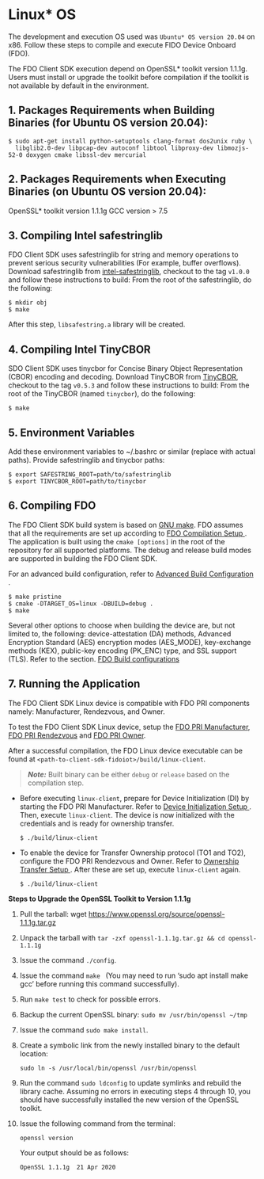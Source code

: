 # Linux* OS
The development and execution OS used was `Ubuntu* OS version 20.04` on x86. Follow these steps to compile and execute FIDO Device Onboard (FDO).

The FDO Client SDK execution depend on OpenSSL* toolkit version 1.1.1g. Users must install or upgrade the toolkit before compilation if the toolkit is not available by default in the environment.

## 1. Packages Requirements when Building Binaries (for Ubuntu OS version 20.04):

```shell
$ sudo apt-get install python-setuptools clang-format dos2unix ruby \
  libglib2.0-dev libpcap-dev autoconf libtool libproxy-dev libmozjs-52-0 doxygen cmake libssl-dev mercurial
```
## 2. Packages Requirements when Executing Binaries (on Ubuntu OS version 20.04):

OpenSSL* toolkit version 1.1.1g
GCC version > 7.5

## 3. Compiling Intel safestringlib
FDO Client SDK uses safestringlib for string and memory operations to prevent serious security vulnerabilities (For example, buffer overflows). Download safestringlib from <a href="https://github.com/intel/safestringlib">intel-safestringlib</a>, checkout to the tag `v1.0.0` and follow these instructions to build:
From the root of the safestringlib, do the following:
 ```shell
 $ mkdir obj
 $ make
 ```
After this step, `libsafestring.a` library will be created.

## 4. Compiling Intel TinyCBOR
SDO Client SDK uses tinycbor for Concise Binary Object Representation (CBOR) encoding and decoding. Download TinyCBOR from <a href="https://github.com/intel/tinycbor">TinyCBOR</a>, checkout to the tag `v0.5.3` and follow these instructions to build:
From the root of the TinyCBOR (named `tinycbor`), do the following:
 ```shell
 $ make
 ```

## 5. Environment Variables
Add these environment variables to ~/.bashrc or similar (replace with actual paths).
Provide safestringlib and tinycbor paths:
```shell
$ export SAFESTRING_ROOT=path/to/safestringlib
$ export TINYCBOR_ROOT=path/to/tinycbor
```

## 6. Compiling FDO

The FDO Client SDK build system is based on <a href="https://www.gnu.org/software/make/">GNU make</a>. FDO assumes that all the requirements are set up according to [ FDO Compilation Setup ](setup.md). The application is built using the `cmake [options]` in the root of the repository for all supported platforms. The debug and release build modes are supported in building the FDO Client SDK.

For an advanced build configuration, refer to [ Advanced Build Configuration ](build_conf.md).

```shell
$ make pristine
$ cmake -DTARGET_OS=linux -DBUILD=debug .
$ make
```

Several other options to choose when building the device are, but not limited to, the following: device-attestation (DA) methods, Advanced Encryption Standard (AES) encryption modes (AES_MODE), key-exchange methods (KEX), public-key encoding (PK_ENC) type, and SSL support (TLS).
Refer to the section. [FDO Build configurations](build_conf.md)

<a name="run_linux_fdo"></a>

## 7. Running the Application <!-- Ensuring generic updates are captured where applicable -->
The FDO Client SDK Linux device is compatible with FDO PRI components namely: Manufacturer, Rendezvous, and Owner.

To test the FDO Client SDK Linux device, setup the [FDO PRI Manufacturer](https://github.com/secure-device-onboard/pri-fidoiot/blob/master/component-samples/demo/manufacturer/README.md),
[FDO PRI Rendezvous](https://github.com/secure-device-onboard/pri-fidoiot/blob/master/component-samples/demo/rv/README.md) and
[FDO PRI Owner](https://github.com/secure-device-onboard/pri-fidoiot/blob/master/component-samples/demo/owner/README.md).

After a successful compilation, the FDO Linux device executable can be found at `<path-to-client-sdk-fidoiot>/build/linux-client`.
> ***Note:*** Built binary can be either `debug` or `release` based on the compilation step.

- Before executing `linux-client`, prepare for Device Initialization (DI) by starting the FDO PRI Manufacturer.
  Refer to [ Device Initialization Setup ](DI_setup.md).
  Then, execute `linux-client`. The device is now initialized with the credentials and is ready for ownership transfer.

  ```shell
  $ ./build/linux-client
  ```

- To enable the device for Transfer Ownership protocol (TO1 and TO2), configure the FDO PRI Rendezvous and Owner.
  Refer to [ Ownership Transfer Setup ](ownership_transfer.md).
  After these are set up, execute `linux-client` again.
  
  ```shell
  $ ./build/linux-client
  ```


**Steps to Upgrade the OpenSSL Toolkit to Version 1.1.1g**

1. Pull the tarball: wget https://www.openssl.org/source/openssl-1.1.1g.tar.gz

2. Unpack the tarball with `tar -zxf openssl-1.1.1g.tar.gz && cd openssl-1.1.1g`

3. Issue the command `./config`.

4. Issue the command `make ` (You may need to run ‘sudo apt install make gcc’ before running this command successfully).

5. Run `make test` to check for possible errors.

6. Backup the current OpenSSL binary: `sudo mv /usr/bin/openssl ~/tmp`

7. Issue the command `sudo make install`.

8. Create a symbolic link from the newly installed binary to the default location:

   `sudo ln -s /usr/local/bin/openssl /usr/bin/openssl`

9. Run the command `sudo ldconfig` to update symlinks and rebuild the library cache.
    Assuming no errors in executing steps 4 through 10, you should have successfully installed the new version of the OpenSSL toolkit.

10. Issue the following command from the terminal:

    ```
    openssl version
    ```

    Your output should be as follows:

    ```
	OpenSSL 1.1.1g  21 Apr 2020
    ```
